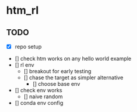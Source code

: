 # htm_rl

## TODO

- [x] repo setup
- [] check htm works on any hello world example
- [] rl env
  - [] breakout for early testing
  - [] chase the target as simpler alternative
    - [] choose base env
- [] check env works
  - [] naive random
- [] conda env config
